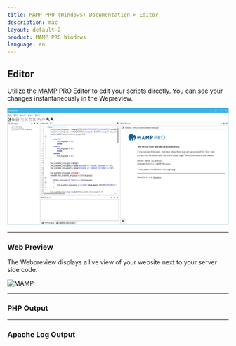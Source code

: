 ```yaml
---
title: MAMP PRO (Windows) Documentation > Editor
description: mac
layout: default-2
product: MAMP PRO Windows
language: en
---
```


## Editor

Utilize the MAMP PRO Editor to edit your scripts directly. You can see your changes instantaneously in the Wepreview.

![MAMP](/en/MAMP-PRO-Windows/Editor/Editor.png)

---

### Web Preview

The Webpreview displays a live view of your website next to your server side code. 

![MAMP](/en/MAMP-PRO-Mac/Editor/webPreview.png)

---

### PHP Output

---

### Apache Log Output

